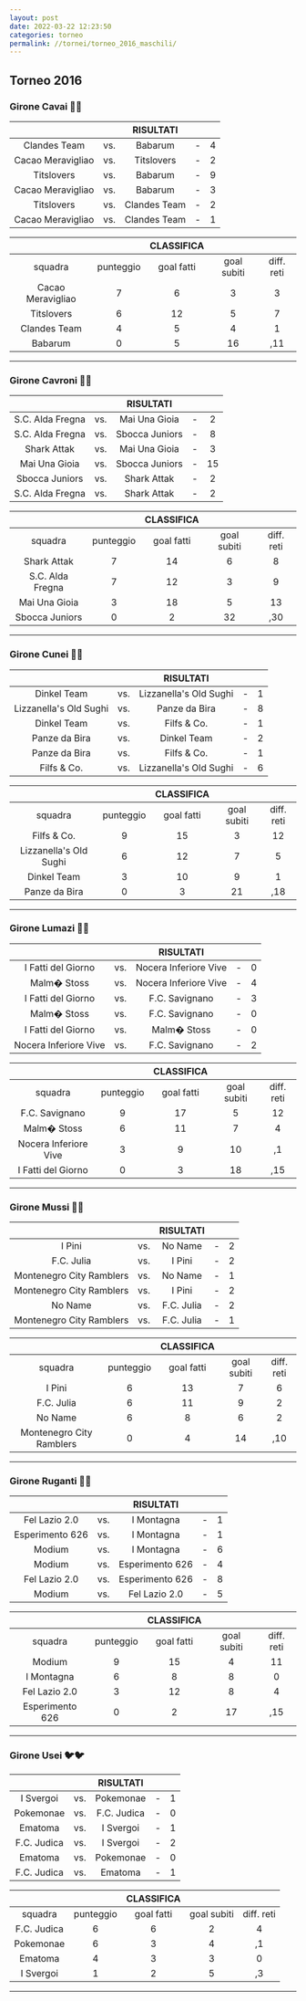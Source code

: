 ```yaml
---
layout: post
date: 2022-03-22 12:23:50
categories: torneo
permalink: //tornei/torneo_2016_maschili/
---
```


<h2>Torneo 2016</h2>

<h3>Girone Cavai 🐴🐴</h3>

|  |  | **RISULTATI** |  |  |
|:---:|:---:|:---:|:---:|:---:|
|  Clandes  Team  | vs.|  Babarum | - | 4  | 1 |
|  Cacao  Meravigliao  | vs.|  Titslovers | - | 2  | 1 |
|  Titslovers   | vs.|  Babarum | - | 9  | 3 |
|  Cacao  Meravigliao  | vs.|  Babarum | - | 3  | 1 |
|  Titslovers   | vs.|  Clandes Team | - | 2  | 0 |
|  Cacao  Meravigliao  | vs.|  Clandes Team | - | 1  | 1 |


|  |  | **CLASSIFICA** |  |  |
|:---:|:---:|:---:|:---:|:---:|
|squadra|punteggio|goal fatti|goal subiti|diff. reti|
|  Cacao  Meravigliao |   7 |  6 | 3 | 3 |
|  Titslovers |   6 |  12 | 5 | 7 |
|  Clandes  Team |   4 |  5 | 4 | 1 |
|  Babarum |   0 |  5 | 16 | ,11 |


---

<h3>Girone Cavroni 🐐🐐</h3>

|  |  | **RISULTATI** |  |  |
|:---:|:---:|:---:|:---:|:---:|
|  S.C. Alda  Fregna  | vs.|  Mai Una Gioia | - | 2  | 1 |
|  S.C. Alda  Fregna  | vs.|  Sbocca Juniors | - | 8  | 0 |
|  Shark Attak   | vs.|  Mai Una Gioia | - | 3  | 2 |
|  Mai Una  Gioia  | vs.|  Sbocca Juniors | - | 15  | 0 |
|  Sbocca  Juniors  | vs.|  Shark Attak | - | 2  | 9 |
|  S.C. Alda  Fregna  | vs.|  Shark Attak | - | 2  | 2 |


|  |  | **CLASSIFICA** |  |  |
|:---:|:---:|:---:|:---:|:---:|
|squadra|punteggio|goal fatti|goal subiti|diff. reti|
|  Shark Attak |   7 |  14 | 6 | 8 |
|  S.C. Alda  Fregna |   7 |  12 | 3 | 9 |
|  Mai Una  Gioia |   3 |  18 | 5 | 13 |
|  Sbocca  Juniors |   0 |  2 | 32 | ,30 |


---

<h3>Girone Cunei 🐇🐇</h3>

|  |  | **RISULTATI** |  |  |
|:---:|:---:|:---:|:---:|:---:|
|  Dinkel Team   | vs.|  Lizzanella's Old Sughi | - | 1  | 3 |
|  Lizzanella's  Old Sughi  | vs.|  Panze da Bira | - | 8  | 0 |
|  Dinkel Team   | vs.|  Filfs & Co. | - | 1  | 4 |
|  Panze da  Bira  | vs.|  Dinkel Team | - | 2  | 8 |
|  Panze da  Bira  | vs.|  Filfs & Co. | - | 1  | 5 |
|  Filfs &  Co.  | vs.|  Lizzanella's Old Sughi | - | 6  | 1 |


|  |  | **CLASSIFICA** |  |  |
|:---:|:---:|:---:|:---:|:---:|
|squadra|punteggio|goal fatti|goal subiti|diff. reti|
|  Filfs &  Co. |   9 |  15 | 3 | 12 |
|  Lizzanella's  Old Sughi |   6 |  12 | 7 | 5 |
|  Dinkel Team |   3 |  10 | 9 | 1 |
|  Panze da  Bira |   0 |  3 | 21 | ,18 |


---

<h3>Girone Lumazi 🐌🐌</h3>

|  |  | **RISULTATI** |  |  |
|:---:|:---:|:---:|:---:|:---:|
|  I Fatti del  Giorno  | vs.|  Nocera Inferiore Vive | - | 0  | 6 |
|  Malm� Stoss   | vs.|  Nocera Inferiore Vive | - | 4  | 1 |
|  I Fatti del  Giorno  | vs.|  F.C. Savignano | - | 3  | 5 |
|  Malm� Stoss   | vs.|  F.C. Savignano | - | 0  | 6 |
|  I Fatti del  Giorno  | vs.|  Malm� Stoss | - | 0  | 7 |
|  Nocera  Inferiore Vive  | vs.|  F.C. Savignano | - | 2  | 6 |


|  |  | **CLASSIFICA** |  |  |
|:---:|:---:|:---:|:---:|:---:|
|squadra|punteggio|goal fatti|goal subiti|diff. reti|
|  F.C.  Savignano |   9 |  17 | 5 | 12 |
|  Malm� Stoss |   6 |  11 | 7 | 4 |
|  Nocera  Inferiore Vive |   3 |  9 | 10 | ,1 |
|  I Fatti del  Giorno |   0 |  3 | 18 | ,15 |


---

<h3>Girone Mussi 🦕🦕</h3>

|  |  | **RISULTATI** |  |  |
|:---:|:---:|:---:|:---:|:---:|
|  I Pini  | vs.|  No  Name | - | 2  | 3 |
|  F.C. Julia   | vs.|  I Pini | - | 2  | 6 |
|  Montenegro  City Ramblers  | vs.|  No Name | - | 1  | 3 |
|  Montenegro  City Ramblers  | vs.|  I Pini | - | 2  | 5 |
|  No Name  | vs.|   F.C. Julia | - | 2  | 3 |
|  Montenegro  City Ramblers  | vs.|  F.C. Julia | - | 1  | 6 |


|  |  | **CLASSIFICA** |  |  |
|:---:|:---:|:---:|:---:|:---:|
|squadra|punteggio|goal fatti|goal subiti|diff. reti|
|  I Pini |   6 |  13 | 7 | 6 |
|  F.C. Julia |   6 |  11 | 9 | 2 |
|  No Name |   6 |  8 | 6 | 2 |
|  Montenegro  City Ramblers |   0 |  4 | 14 | ,10 |


---

<h3>Girone Ruganti 🐖🐖</h3>

|  |  | **RISULTATI** |  |  |
|:---:|:---:|:---:|:---:|:---:|
|  Fel Lazio  2.0  | vs.|  I Montagna | - | 1  | 2 |
|  Esperimento  626  | vs.|  I Montagna | - | 1  | 5 |
|  Modium  | vs.|  I  Montagna | - | 6  | 1 |
|  Modium  | vs.|   Esperimento 626 | - | 4  | 0 |
|  Fel Lazio  2.0  | vs.|  Esperimento 626 | - | 8  | 1 |
|  Modium  | vs.|   Fel Lazio 2.0 | - | 5  | 3 |


|  |  | **CLASSIFICA** |  |  |
|:---:|:---:|:---:|:---:|:---:|
|squadra|punteggio|goal fatti|goal subiti|diff. reti|
|  Modium |   9 |  15 | 4 | 11 |
|  I Montagna |   6 |  8 | 8 | 0 |
|  Fel Lazio  2.0 |   3 |  12 | 8 | 4 |
|  Esperimento  626 |   0 |  2 | 17 | ,15 |


---

<h3>Girone Usei 🐦🐦</h3>

|  |  | **RISULTATI** |  |  |
|:---:|:---:|:---:|:---:|:---:|
|  I Svergoi  | vs.|   Pokemonae | - | 1  | 2 |
|  Pokemonae  | vs.|   F.C. Judica | - | 0  | 3 |
|  Ematoma  | vs.|  I  Svergoi | - | 1  | 1 |
|  F.C. Judica   | vs.|  I Svergoi | - | 2  | 0 |
|  Ematoma  | vs.|   Pokemonae | - | 0  | 1 |
|  F.C. Judica   | vs.|  Ematoma | - | 1  | 2 |


|  |  | **CLASSIFICA** |  |  |
|:---:|:---:|:---:|:---:|:---:|
|squadra|punteggio|goal fatti|goal subiti|diff. reti|
|  F.C. Judica |   6 |  6 | 2 | 4 |
|  Pokemonae |   6 |  3 | 4 | ,1 |
|  Ematoma |   4 |  3 | 3 | 0 |
|  I Svergoi |   1 |  2 | 5 | ,3 |


---